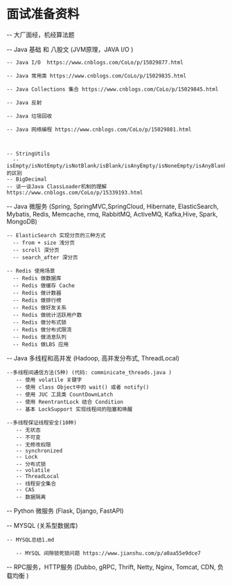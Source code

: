 # 面试准备资料

-- 大厂面经，机经算法题
        
-- Java 基础 和 八股文 (JVM原理，JAVA I/O )

    -- Java I/O  https://www.cnblogs.com/CoLo/p/15029877.html
    
    -- Java 常用类 https://www.cnblogs.com/CoLo/p/15029835.html
    
    -- Java Collections 集合 https://www.cnblogs.com/CoLo/p/15029845.html
    
    -- Java 反射
    
    -- Java 垃圾回收
    
    -- Java 网络编程 https://www.cnblogs.com/CoLo/p/15029881.html
    

    
    -- StringUtils
      -- isEmpty/isNotEmpty/isNotBlank/isBlank/isAnyEmpty/isNoneEmpty/isAnyBlank/isNoneBlank 的区别
    -- BigDecimal
    -- 谈一谈Java ClassLoader机制的理解 https://www.cnblogs.com/CoLo/p/15339193.html

-- Java 微服务 (Spring, SpringMVC,SpringCloud, Hibernate, ElasticSearch, Mybatis, Redis, Memcache, rmq, RabbitMQ, ActiveMQ, Kafka,Hive, Spark, MongoDB)

    -- ElasticSearch 实现分页的三种方式
      -- from + size 浅分页
      -- scroll 深分页
      -- search_after 深分页
      
    -- Redis 使用场景
      -- Redis 做数据库
      -- Redis 做缓存 Cache
      -- Redis 做计数器
      -- Redis 做排行榜
      -- Redis 做好友关系
      -- Redis 做统计活跃用户数
      -- Redis 做分布式锁
      -- Redis 做分布式限流
      -- Redis 做消息队列
      -- Redis 做LBS 应用


-- Java 多线程和高并发 (Hadoop, 高并发分布式, ThreadLocal)
  
    --多线程间通信方法(5种) (代码: comminicate_threads.java )
       -- 使用 volatile 关键字
       -- 使用 class Object中的 wait() 或者 notify()
       -- 使用 JUC 工具类 CountDownLatch
       -- 使用 ReentrantLock 结合 Condition
       -- 基本 LockSupport 实现线程间的阻塞和唤醒

    --多线程保证线程安全(10种)
       -- 无状态
       -- 不可变
       -- 无修改权限
       -- synchronized
       -- Lock
       -- 分布式锁
       -- volatile
       -- ThreadLocal
       -- 线程安全集合
       -- CAS
       -- 数据隔离
       

-- Python 微服务 (Flask, Django, FastAPI)


-- MYSQL (关系型数据库)

    -- MYSQL总结1.md
    
       -- MYSQL 间隙锁死锁问题 https://www.jianshu.com/p/a0aa55e9dce7

-- RPC服务，HTTP服务 (Dubbo, gRPC, Thrift, Netty, Nginx, Tomcat, CDN, 负载均衡 )
